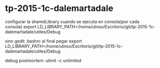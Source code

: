 # tp-2015-1c-dalemartadale

configurar la sharedLibrary cuando se ejecuta en consola(por cada consola)
export LD_LIBRARY_PATH=/home/utnso/Escritorio/git/tp-2015-1c-dalemartadale/utiles/Debug


sino gedit .bashrc
al final pegar export LD_LIBRARY_PATH=/home/utnso/Escritorio/git/tp-2015-1c-dalemartadale/utiles/Debug

debug postmortem: 
ulimit -c unlimited